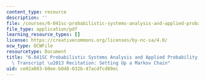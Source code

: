 ```yaml
---
content_type: resource
description: ''
file: /courses/6-041sc-probabilistic-systems-analysis-and-applied-probability-fall-2013/ce02a083b0eeb8d8032b47acdfcd69ec_MIT6_041SCF13_Setting_Up_a_Markov_Chain_300k.pdf
file_type: application/pdf
learning_resource_types: []
license: https://creativecommons.org/licenses/by-nc-sa/4.0/
ocw_type: OCWFile
resourcetype: Document
title: "6.041SC Probabilistic Systems Analysis and Applied Probability, Fall 2013\
  \ Transcript \u2013 Recitation: Setting Up a Markov Chain"
uid: ce02a083-b0ee-b8d8-032b-47acdfcd69ec
---
```

